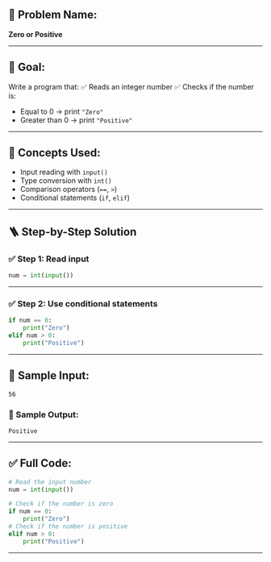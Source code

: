 
## 🧩 **Problem Name:**

**Zero or Positive**

---

## 🎯 **Goal:**

Write a program that:
✅ Reads an integer number
✅ Checks if the number is:

* Equal to 0 → print `"Zero"`
* Greater than 0 → print `"Positive"`

---

## 🧠 **Concepts Used:**

* Input reading with `input()`
* Type conversion with `int()`
* Comparison operators (`==`, `>`)
* Conditional statements (`if`, `elif`)

---

## 🪜 **Step-by-Step Solution**

### ✅ Step 1: Read input

```python
num = int(input())
```

---

### ✅ Step 2: Use conditional statements

```python
if num == 0:
    print("Zero")
elif num > 0:
    print("Positive")
```

---

## 🧪 Sample Input:

```
56
```

### 🧾 Sample Output:

```
Positive
```

---

## ✅ Full Code:

```python
# Read the input number
num = int(input())

# Check if the number is zero
if num == 0:
    print("Zero")
# Check if the number is positive
elif num > 0:
    print("Positive")
```

---

